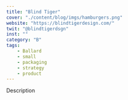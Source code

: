 ```yaml
---
title: "Blind Tiger"
cover: "./content/blog/imgs/hamburgers.png"
website: "https://blindtigerdesign.com/"
twit: "@blindtigerdsgn"
inst: ""
category: "B"
tags:
    - Ballard
    - small
    - packaging
    - strategy
    - product
---
```


Description
